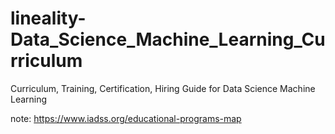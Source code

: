 # lineality-Data_Science_Machine_Learning_Curriculum
Curriculum, Training, Certification, Hiring Guide for Data Science Machine Learning

note: https://www.iadss.org/educational-programs-map
